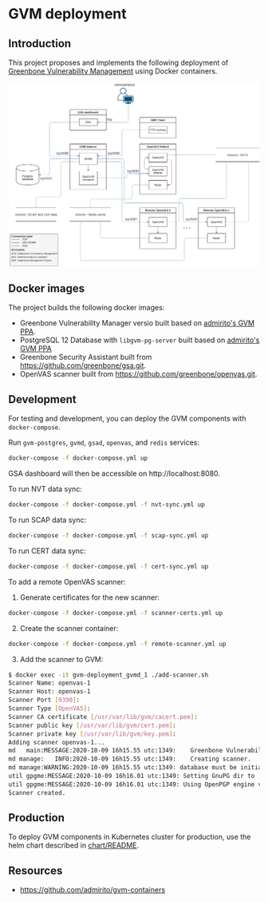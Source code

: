 # GVM deployment

## Introduction
This project proposes and implements the following deployment of [Greenbone Vulnerability Management](https://community.greenbone.net/t/about-gvm-architecture/1231) using Docker containers.

![](chart/docs/fps-deployment-design.png)


## Docker images
The project builds the following docker images:
- Greenbone Vulnerability Manager versio built based on [admirito's GVM PPA](https://launchpad.net/~mrazavi/+archive/ubuntu/gvm).
- PostgreSQL 12 Database with `libgvm-pg-server` built based on [admirito's GVM PPA](https://launchpad.net/~mrazavi/+archive/ubuntu/gvm)
- Greenbone Security Assistant built from https://github.com/greenbone/gsa.git. 
- OpenVAS scanner built from https://github.com/greenbone/openvas.git.

## Development
For testing and development, you can deploy the GVM components with `docker-compose`.

Run `gvm-postgres`, `gvmd`, `gsad`, `openvas`, and `redis` services:
```bash
docker-compose -f docker-compose.yml up
```
GSA dashboard will then be accessible on http://localhost:8080.

To run NVT data sync:
```bash
docker-compose -f docker-compose.yml -f nvt-sync.yml up 
```

To run SCAP data sync:
```bash
docker-compose -f docker-compose.yml -f scap-sync.yml up 
```

To run CERT data sync:
```bash
docker-compose -f docker-compose.yml -f cert-sync.yml up 
```

To add a remote OpenVAS scanner:
1. Generate certificates for the new scanner:
```bash
docker-compose -f docker-compose.yml -f scanner-certs.yml up 
```
2. Create the scanner container:
```bash
docker-compose -f docker-compose.yml -f remote-scanner.yml up 
```
3. Add the scanner to GVM:
```bash
$ docker exec -it gvm-deployment_gvmd_1 ./add-scanner.sh
Scanner Name: openvas-1
Scanner Host: openvas-1
Scanner Port [9390]:
Scanner Type [OpenVAS]:
Scanner CA certificate [/usr/var/lib/gvm/cacert.pem]:
Scanner public key [/usr/var/lib/gvm/cert.pem]:
Scanner private key [/usr/var/lib/gvm/key.pem]:
Adding scanner openvas-1...
md   main:MESSAGE:2020-10-09 16h15.55 utc:1349:    Greenbone Vulnerability Manager version 9.0.1 (DB revision 221)
md manage:   INFO:2020-10-09 16h15.55 utc:1349:    Creating scanner.
md manage:WARNING:2020-10-09 16h15.55 utc:1349: database must be initialised from scanner
util gpgme:MESSAGE:2020-10-09 16h16.01 utc:1349: Setting GnuPG dir to '/var/lib/gvm/gvmd/gnupg'
util gpgme:MESSAGE:2020-10-09 16h16.01 utc:1349: Using OpenPGP engine version '2.2.19'
Scanner created.
```

## Production
To deploy GVM components in Kubernetes cluster for production, use the helm chart described in [chart/README](./chart/README.md).

## Resources
- https://github.com/admirito/gvm-containers
